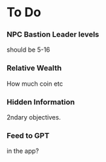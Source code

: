 # To Do


### NPC Bastion Leader levels

should be 5-16

### Relative Wealth

How much coin etc

### Hidden Information

2ndary objectives.

### Feed to GPT

in the app?